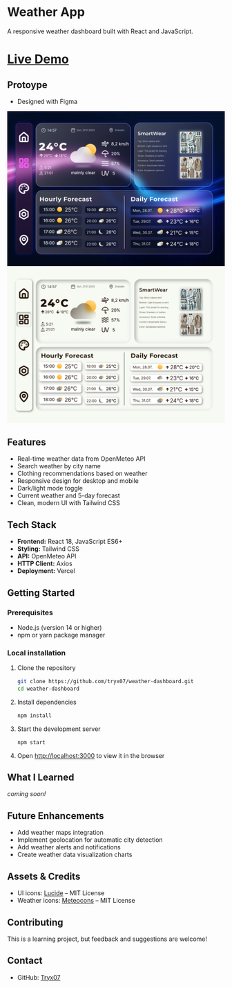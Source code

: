 # Weather App

A responsive weather dashboard built with React and JavaScript.

# [Live Demo](https://weather-dashboard-tryxs-projects-405594af.vercel.app)

## Protoype
- Designed with Figma
  
![Weather Dashboard Prototype Dark](screenshots/dashboard-prototype_dark.png)
![Weather Dashboard Prototype Light](screenshots/dashboard-prototype_light.png)

## Features

- Real-time weather data from OpenMeteo API
- Search weather by city name
- Clothing recommendations based on weather
- Responsive design for desktop and mobile
- Dark/light mode toggle
- Current weather and 5-day forecast
- Clean, modern UI with Tailwind CSS

## Tech Stack

- **Frontend:** React 18, JavaScript ES6+
- **Styling:** Tailwind CSS
- **API:** OpenMeteo API
- **HTTP Client:** Axios
- **Deployment:** Vercel

## Getting Started

### Prerequisites
- Node.js (version 14 or higher)
- npm or yarn package manager

### Local installation

1. Clone the repository
   ```bash
   git clone https://github.com/tryx07/weather-dashboard.git
   cd weather-dashboard
   ```

2. Install dependencies
   ```bash
   npm install
   ```

3. Start the development server
   ```bash
   npm start
   ```

4. Open [http://localhost:3000](http://localhost:3000) to view it in the browser

## What I Learned

*coming soon!*

## Future Enhancements

- Add weather maps integration
- Implement geolocation for automatic city detection
- Add weather alerts and notifications
- Create weather data visualization charts

## Assets & Credits
- UI icons: [Lucide](https://lucide.dev) – MIT License
- Weather icons: [Meteocons](https://bas.dev/work/meteocons) – MIT License

## Contributing

This is a learning project, but feedback and suggestions are welcome!

## Contact

- GitHub: [Tryx07](https://github.com/tryx07)
